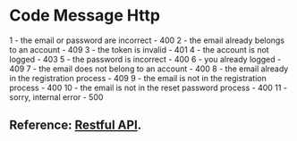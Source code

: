 # Code Message Http
1 - the email or password are incorrect - 400
2 - the email already belongs to an account - 409
3 - the token is invalid - 401
4 - the account is not logged - 403
5 - the password is incorrect - 400
6 - you already logged - 409
7 - the email does not belong to an account - 400
8 - the email already in the registration process - 409
9 - the email is not in the registration process - 400
10 - the email is not in the reset password process - 400
11 - sorry, internal error - 500

## Reference: [Restful API](https://restfulapi.net/http-status-codes/).
